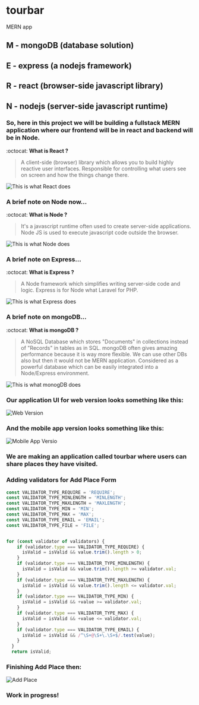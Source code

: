 # tourbar
MERN app

## M - mongoDB (database solution)
## E - express (a nodejs framework)
## R - react (browser-side javascript library)
## N - nodejs (server-side javascript runtime)

### So, here in this project we will be building a fullstack MERN application where our frontend will be in react and backend will be in Node.

 :octocat: **What is React ?**

 > A client-side (browser) library which allows you to build highly reactive user interfaces.
 > Responsible for controlling what users see on screen and how the things change there.

  ![This is what React does](https://github.com/madhav06/projectImages/blob/master/react.png)

### A brief note on Node now...

 :octocat: **What is Node ?**

 > It's a javascript runtime often used to create server-side applications.
 > Node JS is used to execute javascript code outside the browser.

  ![This is what Node does](https://github.com/madhav06/projectImages/blob/master/node.png)


### A brief note on Express...
 :octocat: **What is Express ?**

 > A Node framework which simplifies writing server-side code and logic.
 > Express is for Node what Laravel for PHP.

  ![This is what Express does](https://github.com/madhav06/projectImages/blob/master/express.png)

### A brief note on mongoDB...

 :octocat: **What is mongoDB ?**

 > A NoSQL Database which stores "Documents" in collections instead of "Records" in tables as in SQL.
 > mongoDB often gives amazing performance because it is way more flexible.
 > We can use other DBs also but then it would not be MERN application.
 > Considered as a powerful database which can be easily integrated into a Node/Express environment.

  ![This is what monogDB does](https://github.com/madhav06/projectImages/blob/master/mongo.png)



### Our application UI for web version looks something like this:

![Web Version](https://github.com/madhav06/projectImages/blob/master/Screenshot%202020-10-19%20at%209.27.09%20AM.png)


### And the mobile app version looks something like this:

![Mobile App Versio](https://github.com/madhav06/projectImages/blob/master/Screenshot%202020-10-19%20at%209.27.34%20AM.png)

### We are making an application called **tourbar** where users can share places they have visited.

### Adding validators for **Add Place Form** 

```Javascript
const VALIDATOR_TYPE_REQUIRE = 'REQUIRE';
const VALIDATOR_TYPE_MINLENGTH = 'MINLENGTH';
const VALIDATOR_TYPE_MAXLENGTH = 'MAXLENGTH';
const VALIDATOR_TYPE_MIN = 'MIN';
const VALIDATOR_TYPE_MAX = 'MAX';
const VALIDATOR_TYPE_EMAIL = 'EMAIL';
const VALIDATOR_TYPE_FILE = 'FILE';


for (const validator of validators) {
    if (validator.type === VALIDATOR_TYPE_REQUIRE) {
      isValid = isValid && value.trim().length > 0;
    }
    if (validator.type === VALIDATOR_TYPE_MINLENGTH) {
      isValid = isValid && value.trim().length >= validator.val;
    }
    if (validator.type === VALIDATOR_TYPE_MAXLENGTH) {
      isValid = isValid && value.trim().length <= validator.val;
    }
    if (validator.type === VALIDATOR_TYPE_MIN) {
      isValid = isValid && +value >= validator.val;
    }
    if (validator.type === VALIDATOR_TYPE_MAX) {
      isValid = isValid && +value <= validator.val;
    }
    if (validator.type === VALIDATOR_TYPE_EMAIL) {
      isValid = isValid && /^\S+@\S+\.\S+$/.test(value);
    }
  }
  return isValid;
```


### Finishing Add Place then:

![Add Place](https://github.com/madhav06/projectImages/blob/master/addform.png)

### Work in progress!

